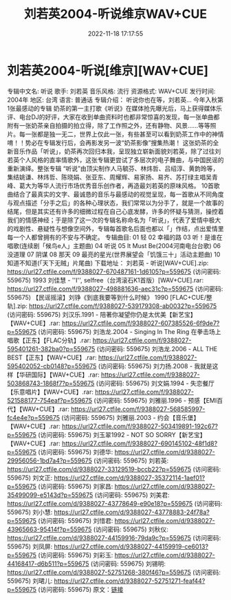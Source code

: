﻿---
title: 刘若英2004-听说维京WAV+CUE
date: 2022-11-18 17:17:55
categories: WAV车载音乐、镜像
tags: 华语中文
---
# 刘若英2004-听说[维京][WAV+CUE]

专辑中文名: 听说
歌手: 刘若英
音乐风格: 流行
资源格式: WAV+CUE
发行时间: 2004年
地区: 台湾
语言: 普通话
专辑介绍：
听说你也在等，刘若英…
今年入秋第1张最感动的专辑
奶茶的第一主打歌《听说》在媒体抢先曝光后，马上获得媒体乐评、电台DJ的好评，大家在收到单曲资料时也都非常惊喜的发现，每一张单曲都附有一张奶茶亲自拍摄的拍立得，除了工作照之外，还有静物、风景……等等照片。每一张都是独一无二，世界上仅此一张，有些甚至可以看到奶茶工作中的神情唷！！势必在专辑发行后，会再影发另一波“奶茶影像”搜集热潮！
这张奶茶的全新音乐作品「听说」，奶茶再次回归本我，呈现独立崭新面貌刘若英，除了过往刘若英个人风格的直率情歌外，这张专辑更尝试了多层次的电子舞曲，与中国民谣的重新演绎。整张专辑
“听说”由顶尖制作人马毓芬、林炜哲、吕绍淳、黄韵玲等，集结姚谦、林炜哲、陈晓娟、张亚东、周耀辉、易家扬、易齐、苏打绿主唱吴青峰、葛大为等华人流行市场优秀音乐创作者，再造最刘若英的原味风格。
10首歌曲结合了最真实的文字、最诚恳的音乐与最感动的视觉呈现，每一首歌从不同角度与观点描述「分手之后」的各种心理状态，我们常常以为分手了，就是一个故事的结尾，但是其实还有许多的细微过程在自己心底发酵，许多的怀疑与猜测，操控着我们的情感神经；于是除了这一次的专辑名称命名为「听说」，代表了爱情中极大的戏剧性、悬疑性与想像空间外，专辑每首歌名后面也都以「」作结，点出爱情里每一个人都曾拥有的不安与不确定。
专辑曲目:
01 轻
02 幸福的路
03 听！是谁在唱歌(连续剧「候鸟e人」主题曲)
04 听说
05 It Must Be(2004河南电台台歌)
06 没道理
07 阴谋
08 那天
09 最亮的星光(世界展望会「饥饿三十」活动主题曲)
10 知道不知道(「天下无贼」片尾曲)
下载地址：
刘若英 - 听说[WAV+CUE].zip: https://url27.ctfile.com/f/9388027-670487161-1d6105?p=559675
(访问密码: 559675)
1993 刘佳慧 - ''I'', selfree（台湾滚石K1首版）[WAV+CUE].rar: https://url27.ctfile.com/f/9388027-498881636-aec31c?p=559675
(访问密码: 559675)
【民谣摇滚】刘铮《到底我要等到什么时候》 1990 [FLAC+CUE/整轨].zip: https://url27.ctfile.com/f/9388027-539179308-ab0032?p=559675
(访问密码: 559675)
刘汉乐.1991 - 陪著你凝望你仍是太优美【新艺宝】【WAV+CUE】.rar: https://url27.ctfile.com/f/9388027-607385526-6f9de7?p=559675
(访问密码: 559675)
刘浩龙.2004 - Singing In The Ring 在拳击场上唱歌【正东】【FLAC分轨】.rar: https://url27.ctfile.com/f/9388027-595401261-382ba0?p=559675
(访问密码: 559675)
刘浩龙.2006 - ALL THE BEST【正东】【WAV+CUE】.rar: https://url27.ctfile.com/f/9388027-595402052-cb0148?p=559675
(访问密码: 559675)
刘力扬.2008 - 我就是这样【华研国际】【WAV+CUE】.rar: https://url27.ctfile.com/f/9388027-503868743-1868f7?p=559675
(访问密码: 559675)
刘文娟.1994 - 失恋餐厅【乐意唱片】【WAV+CUE】.rar: https://url27.ctfile.com/f/9388027-521588177-754eaf?p=559675
(访问密码: 559675)
刘雅丽.1996 - 预感【EMI百代】【WAV+CUE】.rar: https://url27.ctfile.com/f/9388027-568585997-fc4e4e?p=559675
(访问密码: 559675)
刘雅丽.2003 - 约会【音乐堡】【WAV+CUE】.rar: https://url27.ctfile.com/f/9388027-503419891-192c67?p=559675
(访问密码: 559675)
刘玉翠1992 - NOT SO SORRY【新艺宝】【WAV+CUE】.rar: https://url27.ctfile.com/f/9388027-690145102-48f1d8?p=559675
(访问密码: 559675)
刘德华: https://url27.ctfile.com/d/9388027-29956056-1bd7a4?p=559675
(访问密码: 559675)
刘若英: https://url27.ctfile.com/d/9388027-33129519-bccb22?p=559675
(访问密码: 559675)
刘文正: https://url27.ctfile.com/d/9388027-35372114-1aef01?p=559675
(访问密码: 559675)
刘家昌: https://url27.ctfile.com/d/9388027-35499099-e5143d?p=559675
(访问密码: 559675)
刘美君: https://url27.ctfile.com/d/9388027-43778649-e90e18?p=559675
(访问密码: 559675)
刘小慧: https://url27.ctfile.com/d/9388027-43778883-24f78a?p=559675
(访问密码: 559675)
刘惜君: https://url27.ctfile.com/d/9388027-43965663-95414f?p=559675
(访问密码: 559675)
刘秋仪: https://url27.ctfile.com/d/9388027-44159916-79da9c?p=559675
(访问密码: 559675)
刘凤屏: https://url27.ctfile.com/d/9388027-44159919-ce6013?p=559675
(访问密码: 559675)
刘彩玉: https://url27.ctfile.com/d/9388027-44168417-d6b511?p=559675
(访问密码: 559675)
刘锡明: https://url27.ctfile.com/d/9388027-52751268-380f46?p=559675
(访问密码: 559675)
刘珺儿: https://url27.ctfile.com/d/9388027-52751271-feaf44?p=559675
(访问密码: 559675)
原文：[链接](https://blog.sina.com.cn/s/blog_1647c7e76010310b5.html)